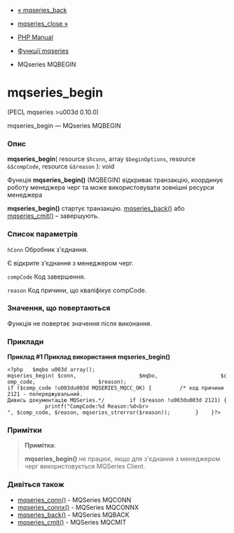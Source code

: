- [« mqseries_back](function.mqseries-back.md)
- [mqseries_close »](function.mqseries-close.md)

- [PHP Manual](index.md)
- [Функції mqseries](ref.mqseries.md)
- MQseries MQBEGIN

# mqseries_begin

(PECL mqseries \>u003d 0.10.0)

mqseries_begin — MQseries MQBEGIN

### Опис

**mqseries_begin**(
resource `$hconn`,
array `$beginOptions`,
resource `&$compCode`,
resource `&$reason`
): void

Функція **mqseries_begin()** (MQBEGIN) відкриває транзакцію,
координує роботу менеджера черг та може використовувати зовнішні
ресурси менеджера

**mqseries_begin()** стартує транзакцію.
[mqseries_back()](function.mqseries-back.md) або
[mqseries_cmit()](function.mqseries-cmit.md) – завершують.

### Список параметрів

`hConn`
Обробник з'єднання.

Є відкрите з'єднання з менеджером черг.

`compCode`
Код завершення.

`reason`
Код причини, що кваліфікує compCode.

### Значення, що повертаються

Функція не повертає значення після виконання.

### Приклади

**Приклад #1 Приклад використання **mqseries_begin()****

` <?php   $mqbo u003d array(); mqseries_begin( $conn,                    $mqbo,                    $comp_code,                    $reason); if ($comp_code !u003du003d MQSERIES_MQCC_OK) {         /* код причини 2121 - попереджувальний. Дивись документацію MQSeries.*/        if ($reason !u003du003d 2121) {            printf("CompCode:%d Reason:%d<br>
", $comp_code, $reason, mqseries_strerror($reason));        }    }?> `

### Примітки

> **Примітка**:
>
> **mqseries_begin()** не працює, якщо для з'єднання з менеджером
> черг використовується MQSeries Client.

### Дивіться також

- [mqseries_conn()](function.mqseries-conn.md) - MQSeries MQCONN
- [mqseries_connx()](function.mqseries-connx.md) - MQSeries MQCONNX
- [mqseries_back()](function.mqseries-back.md) - MQSeries MQBACK
- [mqseries_cmit()](function.mqseries-cmit.md) - MQSeries MQCMIT
